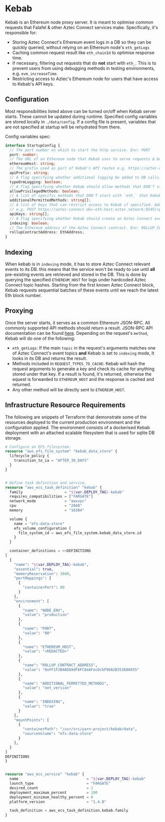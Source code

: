 # Kebab

Kebab is an Ethereum node proxy server. It is meant to optimise common requests that Falafel & other Aztec Connect services make.
Specifically, it's responsible for:

- Storing Aztec Connect's Ethereum event logs in a DB so they can be quickly queried, without relying on an Ethereum node's `eth_getLogs`
- Caching common request result like `eth_chainId` to optimise response time.
- If necessary, filtering out requests that do **not** start with `eth_`. This is to prevent users from using debugging methods in testing environments, e.g. `evm_increaseTime`.
- Restricting access to Aztec's Ethereum node for users that have access to Kebab's API keys.

## Configuration

Most responsibilities listed above can be turned on/off when Kebab server starts. These cannot be updated during runtime. Specified config variables are stored locally in `./data/config`. If a config file is present, variables that are not specified at startup will be rehydrated from there.

Config variables spec:

```ts
interface StartupConfig {
  // The port number on which to start the http service. Env: PORT
  port: number;
  // The URL of an Ethereum node that Kebab uses to serve requests & build the Aztec Connect logs DB. Env: ETHEREUM_HOST
  ethereumHost: string;
  // The prefix used as part of Kebab's API routes e.g. https://aztec-connect-dev-eth-host.aztec.network:8545/<api prefix>/status. Env: API_PREFIX
  apiPrefix: string;
  // A flag specifying whether additional logging be added to DB calls. Env: TYPEORM_LOGGING
  typeOrmLogging: boolean;
  // A flag specifying whether Kebab should allow methods that DON'T start with `eth_` to be executed. Env: ALLOW_PRIVILEGED_METHODS
  allowPrivilegedMethods: boolean;
  // A list of specific methods that DON'T start with `eth_` that Kebab should allow to be executed. Env: ADDITIONAL_PERMITTED_METHODS
  additionalPermittedMethods: string[];
  // A list of keys that can restrict access to Kebab if specified. Adding an API key updates Kebab's endpoint that serves ETH requests.
  // e.g. POST https://aztec-connect-dev-eth-host.aztec.network:8545/<prefix>/<api key>
  apiKeys: string[];
  // A flag specifying whether Kebab should create an Aztec Connect event DB and serve related `eth_getLogs` calls from there. Env: INDEXING
  indexing: boolean;
  // The Ethereum address of the Aztec Connect contract. Env: ROLLUP_CONTRACT_ADDRESS
  rollupContractAddress: EthAddress;
}
```

## Indexing

When kebab is in `indexing` mode, it has to store Aztec Connect relevant events to its DB. this means that the service won't be ready to use until **all** pre-existing events are retrieved and stored in the DB.
This is done by querying the specified `ETHEREUM_HOST` for logs under hardcoded Aztec Connect topic hashes. Starting from the first known Aztec Connect block, Kebab requests sequential batches of these events until we reach the latest Eth block number.

## Proxying

Once the server starts, it serves as a common Ethereum JSON-RPC. All commonly supported API methods should return a result. JSON-RPC API documentation can be found [here](https://ethereum.org/en/developers/docs/apis/json-rpc/).
Depending on the request's `method`, Kebab will do one of the following:

- `eth_getLogs`: If the main `topic` in the request's arguments matches one of Aztec Connect's event topics **and** Kebab is set to `indexing` mode, It looks in its DB and returns the result.
- Methods included in `REQUEST_TYPES_TO_CACHE`: Kebab will hash the request arguments to generate a key and check its cache for anything stored under that key. If a result is found, it's returned, otherwise the equest is forwarded to `ETHEREUM_HOST` and the response is cached and returned.
- Any other method will be directly sent to `ETHEREUM_HOST`.

## Infrastructure Resource Requirements

The following are snippets of Terraform that demonstrate some of the resources deployed to the current production environment and the configuration applied. The environment consists of a dockerised Kebab deployment with an attached scalable filesystem that is used for sqlite DB storage.

```terraform
# Configure an EFS filesystem.
resource "aws_efs_file_system" "kebab_data_store" {
  lifecycle_policy {
    transition_to_ia = "AFTER_30_DAYS"
  }
}


# Define task definition and service.
resource "aws_ecs_task_definition" "kebab" {
  family                   = "${var.DEPLOY_TAG}-kebab"
  requires_compatibilities = ["FARGATE"]
  network_mode             = "awsvpc"
  cpu                      = "2048"
  memory                   = "16384"

  volume {
    name = "efs-data-store"
    efs_volume_configuration {
      file_system_id = aws_efs_file_system.kebab_data_store.id
    }
  }

  container_definitions = <<DEFINITIONS
[
  {
    "name": "${var.DEPLOY_TAG}-kebab",
    "essential": true,
    "memoryReservation": 3840,
    "portMappings": [
      {
        "containerPort": 80
      }
    ],
    "environment": [
      {
        "name": "NODE_ENV",
        "value": "production"
      },
      {
        "name": "PORT",
        "value": "80"
      },
      {
        "name": "ETHEREUM_HOST",
        "value": "<REDACTED>"
      },
      {
        "name": "ROLLUP_CONTRACT_ADDRESS",
        "value": "0xFF1F2B4ADb9dF6FC8eAFecDcbF96A2B351680455"
      },
      {
        "name": "ADDITIONAL_PERMITTED_METHODS",
        "value": "net_version"
      },
      {
        "name": "INDEXING",
        "value": "true"
      }
    ],
    "mountPoints": [
      {
        "containerPath": "/usr/src/yarn-project/kebab/data",
        "sourceVolume": "efs-data-store"
      }
    ],
  }
]
DEFINITIONS
}


resource "aws_ecs_service" "kebab" {
  name                               = "${var.DEPLOY_TAG}-kebab"
  launch_type                        = "FARGATE"
  desired_count                      = 1
  deployment_maximum_percent         = 100
  deployment_minimum_healthy_percent = 0
  platform_version                   = "1.4.0"

  task_definition = aws_ecs_task_definition.kebab.family
}
```
